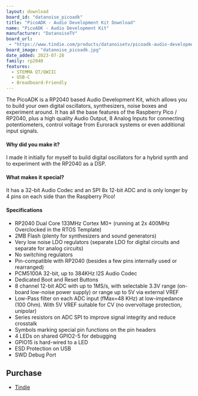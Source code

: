 ```yaml
---
layout: download
board_id: "datanoise_picoadk"
title: "PicoADK - Audio Development Kit Download"
name: "PicoADK - Audio Development Kit"
manufacturer: "DatanoiseTV"
board_url:
 - "https://www.tindie.com/products/datanoisetv/picoadk-audio-development-kit-raspberry-rp2040/"
board_image: "datanoise_picoadk.jpg"
date_added: 2023-07-28
family: rp2040
features:
  - STEMMA QT/QWIIC
  - USB-C
  - Breadboard-Friendly
---
```


The PicoADK is a RP2040 based Audio Development Kit, which allows you to build your own digital oscillators, synthesizers, noise boxes and experiment around. It has all the base features of the Raspberry Pico / RP2040, plus a high quality Audio Output, 8 Analog Inputs for connecting potentiometers, control voltage from Eurorack systems or even additional input signals.

#### Why did you make it?

I made it initially for myself to build digital oscillators for a hybrid synth and to experiment with the RP2040 as a DSP.

#### What makes it special?

It has a 32-bit Audio Codec and an SPI 8x 12-bit ADC and is only longer by 4 pins on each side than the Raspberry Pico!

#### Specifications

- RP2040 Dual Core 133MHz Cortex M0+ (running at 2x 400MHz Overclocked in the RTOS Template)
- 2MB Flash (plenty for synthesizers and sound generators)
- Very low noise LDO regulators (separate LDO for digital circuits and separate for analog circuits)
- No switching regulators
- Pin-compatible with RP2040 (besides a few pins internally used or rearranged)
- PCM5100A 32-bit, up to 384KHz I2S Audio Codec
- Dedicated Boot and Reset Buttons
- 8 channel 12-bit ADC with up to 1MS/s, with selectable 3.3V range (on-board low-noise power supply) or range up to 5V via external VREF
- Low-Pass filter on each ADC input (fMax=48 KHz) at low-impedance (100 Ohm). With 5V VREF suitable for CV (no overvoltage protection, unipolar)
- Series resistors on ADC SPI to improve signal integrity and reduce crosstalk
- Symbols marking special pin functions on the pin headers
- 4 LEDs on shared GPIO2-5 for debugging
- GPIO15 is hard-wired to a LED
- ESD Protection on USB
- SWD Debug Port

## Purchase

* [Tindie](https://www.tindie.com/products/datanoisetv/picoadk-audio-development-kit-raspberry-rp2040/)
